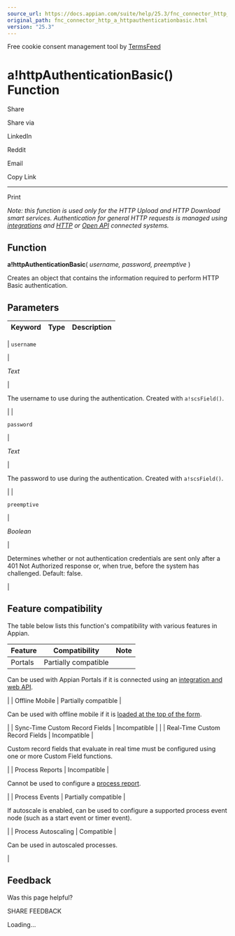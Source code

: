 ```yaml
---
source_url: https://docs.appian.com/suite/help/25.3/fnc_connector_http_a_httpauthenticationbasic.html
original_path: fnc_connector_http_a_httpauthenticationbasic.html
version: "25.3"
---
```


Free cookie consent management tool by [TermsFeed](https://www.termsfeed.com/)

# a!httpAuthenticationBasic() Function

Share

Share via

LinkedIn

Reddit

Email

Copy Link

* * *

Print

_Note: this function is used only for the HTTP Upload and HTTP Download smart services. Authentication for general HTTP requests is managed using [integrations](Integration_Object.html) and [HTTP](http-connected-system.html) or [Open API](openapi-connected-system.html) connected systems._

## Function

**a!httpAuthenticationBasic**( _username, password, preemptive_ )

Creates an object that contains the information required to perform HTTP Basic authentication.

## Parameters

| Keyword | Type | Description |
| --- | --- | --- |
|
`username`

 |

_Text_

 |

The username to use during the authentication. Created with `a!scsField()`.

 |
|

`password`

 |

_Text_

 |

The password to use during the authentication. Created with `a!scsField()`.

 |
|

`preemptive`

 |

_Boolean_

 |

Determines whether or not authentication credentials are sent only after a 401 Not Authorized response or, when true, before the system has challenged. Default: false.

 |

## Feature compatibility

The table below lists this function's compatibility with various features in Appian.

| Feature | Compatibility | Note |
| --- | --- | --- |
| Portals | Partially compatible |
Can be used with Appian Portals if it is connected using an [integration and web API](portals-design.html#using-partially-compatible-functions-and-objects-in-a-portal).

 |
| Offline Mobile | Partially compatible |

Can be used with offline mobile if it is [loaded at the top of the form](offline-mobile-design-best-practices.html#working-with-partially-compatible-functions).

 |
| Sync-Time Custom Record Fields | Incompatible |  |
| Real-Time Custom Record Fields | Incompatible |

Custom record fields that evaluate in real time must be configured using one or more Custom Field functions.

 |
| Process Reports | Incompatible |

Cannot be used to configure a [process report](Process_Reports.html).

 |
| Process Events | Partially compatible |

If autoscale is enabled, can be used to configure a supported process event node (such as a start event or timer event).

 |
| Process Autoscaling | Compatible |

Can be used in autoscaled processes.

 |

## Feedback

Was this page helpful?

SHARE FEEDBACK

Loading...